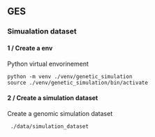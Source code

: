 ## GES
### Simualation dataset
#### 1 / Create a env
Python virtual envorinement
~~~
python -m venv ./venv/genetic_simulation
source ./venv/genetic_simulation/bin/activate
~~~
#### 2 / Create a simulation dataset
Create a genomic simulation dataset
~~~
 ./data/simulation_dataset
~~~ 
 
